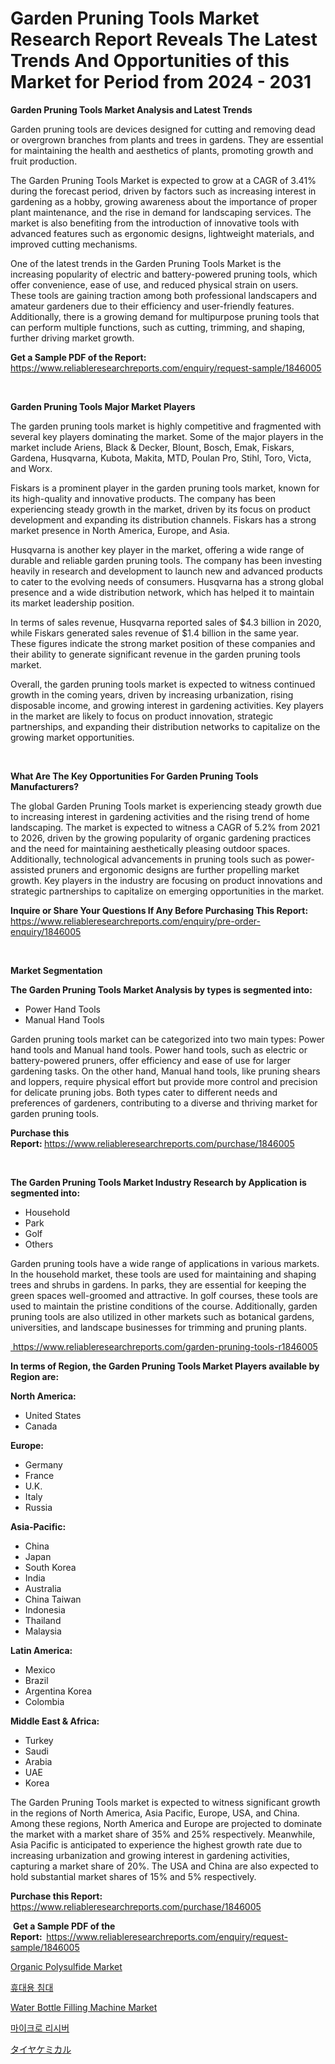 <p><h1>Garden Pruning Tools Market Research Report Reveals The Latest Trends And Opportunities of this Market for Period from 2024 - 2031</h1></p><p><strong>Garden Pruning Tools Market Analysis and Latest Trends</strong></p>
<p><p>Garden pruning tools are devices designed for cutting and removing dead or overgrown branches from plants and trees in gardens. They are essential for maintaining the health and aesthetics of plants, promoting growth and fruit production.</p><p>The Garden Pruning Tools Market is expected to grow at a CAGR of 3.41% during the forecast period, driven by factors such as increasing interest in gardening as a hobby, growing awareness about the importance of proper plant maintenance, and the rise in demand for landscaping services. The market is also benefiting from the introduction of innovative tools with advanced features such as ergonomic designs, lightweight materials, and improved cutting mechanisms.</p><p>One of the latest trends in the Garden Pruning Tools Market is the increasing popularity of electric and battery-powered pruning tools, which offer convenience, ease of use, and reduced physical strain on users. These tools are gaining traction among both professional landscapers and amateur gardeners due to their efficiency and user-friendly features. Additionally, there is a growing demand for multipurpose pruning tools that can perform multiple functions, such as cutting, trimming, and shaping, further driving market growth.</p></p>
<p><strong>Get a Sample PDF of the Report:&nbsp;</strong> <a href="https://www.reliableresearchreports.com/enquiry/request-sample/1846005">https://www.reliableresearchreports.com/enquiry/request-sample/1846005</a></p>
<p>&nbsp;</p>
<p><strong>Garden Pruning Tools Major Market Players</strong></p>
<p><p>The garden pruning tools market is highly competitive and fragmented with several key players dominating the market. Some of the major players in the market include Ariens, Black & Decker, Blount, Bosch, Emak, Fiskars, Gardena, Husqvarna, Kubota, Makita, MTD, Poulan Pro, Stihl, Toro, Victa, and Worx.</p><p>Fiskars is a prominent player in the garden pruning tools market, known for its high-quality and innovative products. The company has been experiencing steady growth in the market, driven by its focus on product development and expanding its distribution channels. Fiskars has a strong market presence in North America, Europe, and Asia.</p><p>Husqvarna is another key player in the market, offering a wide range of durable and reliable garden pruning tools. The company has been investing heavily in research and development to launch new and advanced products to cater to the evolving needs of consumers. Husqvarna has a strong global presence and a wide distribution network, which has helped it to maintain its market leadership position.</p><p>In terms of sales revenue, Husqvarna reported sales of $4.3 billion in 2020, while Fiskars generated sales revenue of $1.4 billion in the same year. These figures indicate the strong market position of these companies and their ability to generate significant revenue in the garden pruning tools market.</p><p>Overall, the garden pruning tools market is expected to witness continued growth in the coming years, driven by increasing urbanization, rising disposable income, and growing interest in gardening activities. Key players in the market are likely to focus on product innovation, strategic partnerships, and expanding their distribution networks to capitalize on the growing market opportunities.</p></p>
<p>&nbsp;</p>
<p><strong>What Are The Key Opportunities For Garden Pruning Tools Manufacturers?</strong></p>
<p><p>The global Garden Pruning Tools market is experiencing steady growth due to increasing interest in gardening activities and the rising trend of home landscaping. The market is expected to witness a CAGR of 5.2% from 2021 to 2026, driven by the growing popularity of organic gardening practices and the need for maintaining aesthetically pleasing outdoor spaces. Additionally, technological advancements in pruning tools such as power-assisted pruners and ergonomic designs are further propelling market growth. Key players in the industry are focusing on product innovations and strategic partnerships to capitalize on emerging opportunities in the market.</p></p>
<p><strong>Inquire or Share Your Questions If Any Before Purchasing This Report:</strong> <a href="https://www.reliableresearchreports.com/enquiry/pre-order-enquiry/1846005">https://www.reliableresearchreports.com/enquiry/pre-order-enquiry/1846005</a></p>
<p>&nbsp;</p>
<p><strong>Market Segmentation</strong></p>
<p><strong>The Garden Pruning Tools Market Analysis by types is segmented into:</strong></p>
<p><ul><li>Power Hand Tools</li><li>Manual Hand Tools</li></ul></p>
<p><p>Garden pruning tools market can be categorized into two main types: Power hand tools and Manual hand tools. Power hand tools, such as electric or battery-powered pruners, offer efficiency and ease of use for larger gardening tasks. On the other hand, Manual hand tools, like pruning shears and loppers, require physical effort but provide more control and precision for delicate pruning jobs. Both types cater to different needs and preferences of gardeners, contributing to a diverse and thriving market for garden pruning tools.</p></p>
<p><strong>Purchase this Report:&nbsp;</strong><a href="https://www.reliableresearchreports.com/purchase/1846005">https://www.reliableresearchreports.com/purchase/1846005</a></p>
<p>&nbsp;</p>
<p><strong>The Garden Pruning Tools Market Industry Research by Application is segmented into:</strong></p>
<p><ul><li>Household</li><li>Park</li><li>Golf</li><li>Others</li></ul></p>
<p><p>Garden pruning tools have a wide range of applications in various markets. In the household market, these tools are used for maintaining and shaping trees and shrubs in gardens. In parks, they are essential for keeping the green spaces well-groomed and attractive. In golf courses, these tools are used to maintain the pristine conditions of the course. Additionally, garden pruning tools are also utilized in other markets such as botanical gardens, universities, and landscape businesses for trimming and pruning plants.</p></p>
<p><a href="https://www.reliableresearchreports.com/garden-pruning-tools-r1846005">&nbsp;https://www.reliableresearchreports.com/garden-pruning-tools-r1846005</a></p>
<p><strong>In terms of Region, the Garden Pruning Tools Market Players available by Region are:</strong></p>
<p>
    <p> <strong> North America: </strong>
        <ul>
            <li>United States</li>
            <li>Canada</li>
        </ul>
        </p> 
    <p> <strong> Europe: </strong>
        <ul>
            <li>Germany</li>
            <li>France</li>
            <li>U.K.</li>
            <li>Italy</li>
            <li>Russia</li>
        </ul>
        </p> 
    <p> <strong> Asia-Pacific: </strong>
        <ul>
            <li>China</li>
            <li>Japan</li>
            <li>South Korea</li>
            <li>India</li>
            <li>Australia</li>
            <li>China Taiwan</li>
            <li>Indonesia</li>
            <li>Thailand</li>
            <li>Malaysia</li>
        </ul>
        </p> 
    <p> <strong> Latin America: </strong>
        <ul>
            <li>Mexico</li>
            <li>Brazil</li>
            <li>Argentina Korea</li>
            <li>Colombia</li>
        </ul>
        </p> 
    <p> <strong> Middle East & Africa: </strong>
        <ul>
            <li>Turkey</li>
            <li>Saudi</li>
            <li>Arabia</li>
            <li>UAE</li>
            <li>Korea</li>
        </ul>
    </p>
    </p>
<p><p>The Garden Pruning Tools market is expected to witness significant growth in the regions of North America, Asia Pacific, Europe, USA, and China. Among these regions, North America and Europe are projected to dominate the market with a market share of 35% and 25% respectively. Meanwhile, Asia Pacific is anticipated to experience the highest growth rate due to increasing urbanization and growing interest in gardening activities, capturing a market share of 20%. The USA and China are also expected to hold substantial market shares of 15% and 5% respectively.</p></p>
<p><strong>Purchase this Report: </strong><a href="https://www.reliableresearchreports.com/purchase/1846005">https://www.reliableresearchreports.com/purchase/1846005</a></p>
<p>&nbsp;<strong>Get a Sample PDF of the Report:&nbsp;&nbsp;</strong><a href="https://www.reliableresearchreports.com/enquiry/request-sample/1846005">https://www.reliableresearchreports.com/enquiry/request-sample/1846005</a></p>
<p><strong></strong></p>
<p><p><a href="https://issuu.com/reportprime-2/docs/organic-polysulfide-market-size-2030.pptx">Organic Polysulfide Market</a></p><p><a href="https://github.com/TrevorKruvalis5678/Market-Research-Report-List-1/blob/main/268570319826.md">휴대용 침대</a></p><p><a href="https://github.com/zjyglelu/Market-Research-Report-List-2/blob/main/water-bottle-filling-machine-market.md">Water Bottle Filling Machine Market</a></p><p><a href="https://github.com/lzuwsfreyoq70/Market-Research-Report-List-1/blob/main/798984619825.md">마이크로 리시버</a></p><p><a href="https://github.com/avwofrml53535/Market-Research-Report-List-1/blob/main/449154121398.md">タイヤケミカル</a></p></p>